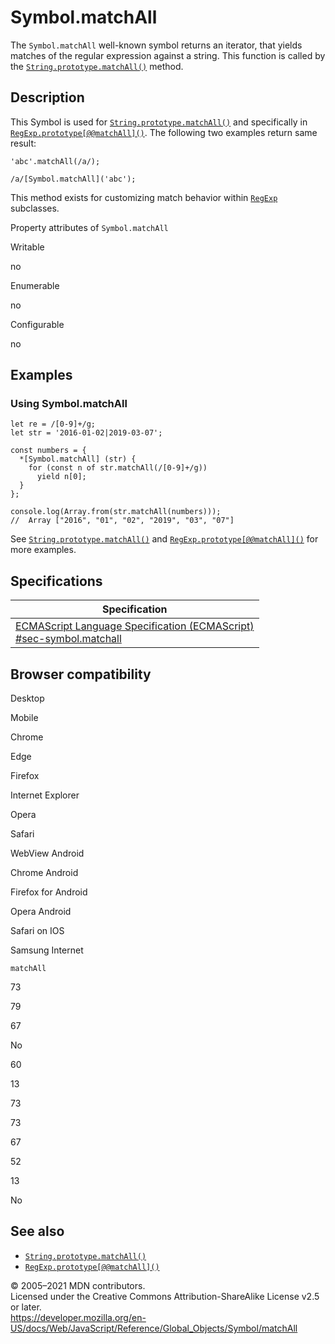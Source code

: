 Symbol.matchAll
===============

The `Symbol.matchAll` well-known symbol returns an iterator, that yields matches of the regular expression against a string. This function is called by the [`String.prototype.matchAll()`](../string/matchall) method.

Description
-----------

This Symbol is used for [`String.prototype.matchAll()`](../string/matchall) and specifically in [`RegExp.prototype[@@matchAll]()`](../regexp/@@matchall). The following two examples return same result:

    'abc'.matchAll(/a/);

    /a/[Symbol.matchAll]('abc');

This method exists for customizing match behavior within [`RegExp`](../regexp) subclasses.

Property attributes of `Symbol.matchAll`

Writable

no

Enumerable

no

Configurable

no

Examples
--------

### Using Symbol.matchAll

    let re = /[0-9]+/g;
    let str = '2016-01-02|2019-03-07';

    const numbers = {
      *[Symbol.matchAll] (str) {
        for (const n of str.matchAll(/[0-9]+/g))
          yield n[0];
      }
    };

    console.log(Array.from(str.matchAll(numbers)));
    //  Array ["2016", "01", "02", "2019", "03", "07"]

See [`String.prototype.matchAll()`](../string/matchall) and [`RegExp.prototype[@@matchAll]()`](../regexp/@@matchall) for more examples.

Specifications
--------------

<table><thead><tr class="header"><th>Specification</th></tr></thead><tbody><tr class="odd"><td><a href="https://tc39.es/ecma262/#sec-symbol.matchall">ECMAScript Language Specification (ECMAScript)<br />
<span class="small">#sec-symbol.matchall</span></a></td></tr></tbody></table>

Browser compatibility
---------------------

Desktop

Mobile

Chrome

Edge

Firefox

Internet Explorer

Opera

Safari

WebView Android

Chrome Android

Firefox for Android

Opera Android

Safari on IOS

Samsung Internet

`matchAll`

73

79

67

No

60

13

73

73

67

52

13

No

See also
--------

-   [`String.prototype.matchAll()`](../string/matchall)
-   [`RegExp.prototype[@@matchAll]()`](../regexp/@@matchall)

© 2005–2021 MDN contributors.  
Licensed under the Creative Commons Attribution-ShareAlike License v2.5 or later.  
<a href="https://developer.mozilla.org/en-US/docs/Web/JavaScript/Reference/Global_Objects/Symbol/matchAll" class="_attribution-link">https://developer.mozilla.org/en-US/docs/Web/JavaScript/Reference/Global_Objects/Symbol/matchAll</a>
